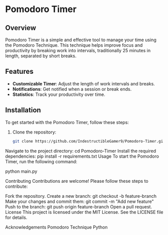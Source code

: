 # Pomodoro Timer

## Overview

Pomodoro Timer is a simple and effective tool to manage your time using the Pomodoro Technique. This technique helps improve focus and productivity by breaking work into intervals, traditionally 25 minutes in length, separated by short breaks.

## Features

- **Customizable Timer**: Adjust the length of work intervals and breaks.
- **Notifications**: Get notified when a session or break ends.
- **Statistics**: Track your productivity over time.

## Installation

To get started with the Pomodoro Timer, follow these steps:

1. Clone the repository:
   ```bash
   git clone https://github.com/IndestructibleGamer9/Pomodoro-Timer.git
Navigate to the project directory:
cd Pomodoro-Timer
Install the required dependencies:
pip install -r requirements.txt
Usage
To start the Pomodoro Timer, run the following command:

python main.py

Contributing
Contributions are welcome! Please follow these steps to contribute:

Fork the repository.
Create a new branch:
git checkout -b feature-branch
Make your changes and commit them:
git commit -m "Add new feature"
Push to the branch:
git push origin feature-branch
Open a pull request.
License
This project is licensed under the MIT License. See the LICENSE file for details.

Acknowledgements
Pomodoro Technique
Python
